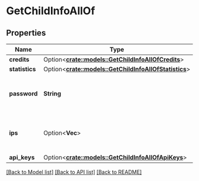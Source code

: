# GetChildInfoAllOf

## Properties

Name | Type | Description | Notes
------------ | ------------- | ------------- | -------------
**credits** | Option<[**crate::models::GetChildInfoAllOfCredits**](getChildInfo_allOf_credits.md)> |  | [optional]
**statistics** | Option<[**crate::models::GetChildInfoAllOfStatistics**](getChildInfo_allOf_statistics.md)> |  | [optional]
**password** | **String** | The encrypted password of child account | 
**ips** | Option<**Vec<String>**> | IP(s) associated to a child account user | [optional]
**api_keys** | Option<[**crate::models::GetChildInfoAllOfApiKeys**](getChildInfo_allOf_apiKeys.md)> |  | [optional]

[[Back to Model list]](../README.md#documentation-for-models) [[Back to API list]](../README.md#documentation-for-api-endpoints) [[Back to README]](../README.md)


